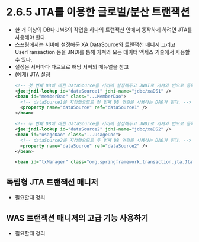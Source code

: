 # 2.6.5 JTA를 이용한 글로벌/분산 트랜잭션
- 한 개 이상의 DB나 JMS의 작업을 하나의 트랜잭션 안에서 동작하게 하려면 JTA를 사용해야 한다.
- 스프링에서는 서버에 설정해둔 XA DataSource와 트랜잭션 매니저 그리고 UserTransaction 등을 JNDI를 통해 가져와
  모든 데이터 액세스 기술에서 사용할 수 있다.
- 설정은 서버마다 다르므로 해당 서버의 메뉴얼을 참고
- (예제) JTA 설정
  ```xml
  <!-- 첫 번째 DB에 대한 DataSource를 서버에 설정해두고 JNDI로 가져와 빈으로 등록한다.  -->
  <jee:jndi-lookup id="dataSource1" jdni-name="jdbc/xaDS1" />
  <bean id="memberDao" class="...MemberDao">
    <!-- dataSource1을 지정했으므로 첫 번째 DB 연결을 사용하는 DAO가 된다. -->
    <property name="dataSource" ref="dataSource1" />
  </bean>
  
  <!-- 두 번째 DB에 대한 DataSource를 서버에 설정해두고 JNDI로 가져와 빈으로 등록한다.  -->
  <jee:jndi-lookup id="dataSource2" jdni-name="jdbc/xaDS2" />
  <bean id="usageDao" class="...UsageDao">
    <!-- dataSource2을 지정했으므로 두 번째 DB 연결을 사용하는 DAO가 된다. -->
    <property name="dataSource" ref="dataSource2" />
  </bean>
  
  <bean id="txManager" class="org.springframework.transaction.jta.JtaTransactionManager" />
  ```
## 독립형 JTA 트랜잭션 매니저
- 필요할때 정리

## WAS 트랜잭션 매니저의 고급 기능 사용하기
- 필요할때 정리